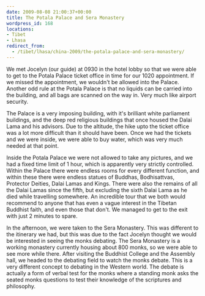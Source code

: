 ```yaml
---
date: 2009-08-08 21:00:37+00:00
title: The Potala Palace and Sera Monastery
wordpress_id: 168
locations:
- Tibet
- Lhasa
redirect_from: 
  - /tibet/lhasa/china-2009/the-potala-palace-and-sera-monastery/
---
```


We met Jocelyn (our guide) at 0930 in the hotel lobby so that we were able to get to the Potala Palace ticket office in time for our 1020 appointment. If we missed the appointment, we wouldn't be allowed into the Palace. Another odd rule at the Potala Palace is that no liquids can be carried into the building, and all bags are scanned on the way in. Very much like airport security.

The Palace is a very imposing building, with it's brilliant white parliament buildings, and the deep red religious buildings that once housed the Dalai Lama and his advisors. Due to the altitude, the hike upto the ticket office was a lot more difficult than it should have been. Once we had the tickets and we were inside, we were able to buy water, which was very much needed at that point.



Inside the Potala Palace we were not allowed to take any pictures, and we had a fixed time limit of 1 hour, which is apparently very strictly controlled. Within the Palace there were endless rooms for every different function, and within these there were endless statues of Buddhas, Bodhisattvas, Protector Deities, Dalai Lamas and Kings. There were also the remains of all the Dalai Lamas since the fifth, but excluding the sixth Dalai Lama as he died while travelling somewhere. An incredible tour that we both would recommend to anyone that has even a vague interest in the Tibetan Buddhist faith, and even those that don't. We managed to get to the exit with just 2 minutes to spare.

In the afternoon, we were taken to the Sera Monastery. This was different to the itinerary we had, but this was due to the fact Jocelyn thought we would be interested in seeing the monks debating. The Sera Monastery is a working monastery currently housing about 800 monks, so we were able to see more while there. After visiting the Buddhist College and the Assembly hall, we headed to the debating field to watch the monks debate. This is a very different concept to debating in the Western world. The debate is actually a form of verbal test for the monks where a standing monk asks the seated monks questions to test their knowledge of the scriptures and philosophy.




